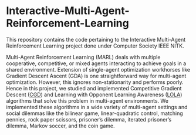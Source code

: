 # Interactive-Multi-Agent-Reinforcement-Learning

This repository contains the code pertaining to the Interactive Multi-Agent Reinforcement Learning project done under Computer Society IEEE NITK. 

Multi-Agent Reinforcement Learning (MARL) deals with multiple cooperative, competitive, or mixed agents interacting to achieve goals in a shared environment. Extension of single-agent optimization workhorses like Gradient Descent Ascent (GDA) is one straightforward way for multi-agent optimization. However, this ignores non-stationarity and performs poorly. Hence in this project, we studied and implemented Competitive Gradient Descent ([CGD](https://arxiv.org/abs/1905.12103)) and Learning with Opponent Learning Awareness ([LOLA](https://arxiv.org/abs/1709.04326)) algorithms that solve this problem in multi-agent environments. We implemented these algorithms in a wide variety of multi-agent settings and social dilemmas like the bilinear game, linear-quadratic control, matching pennies, rock paper scissors, prisoner’s dilemma, iterated prisoner’s dilemma, Markov soccer, and the coin game.